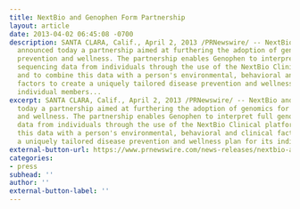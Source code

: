 ```yaml
---
title: NextBio and Genophen Form Partnership
layout: article
date: 2013-04-02 06:45:08 -0700
description: SANTA CLARA, Calif., April 2, 2013 /PRNewswire/ -- NextBio and Genophen
  announced today a partnership aimed at furthering the adoption of genomics for disease
  prevention and wellness. The partnership enables Genophen to interpret full genome
  sequencing data from individuals through the use of the NextBio Clinical platform
  and to combine this data with a person's environmental, behavioral and clinical
  factors to create a uniquely tailored disease prevention and wellness plan for its
  individual members...
excerpt: SANTA CLARA, Calif., April 2, 2013 /PRNewswire/ -- NextBio and Genophen announced
  today a partnership aimed at furthering the adoption of genomics for disease prevention
  and wellness. The partnership enables Genophen to interpret full genome sequencing
  data from individuals through the use of the NextBio Clinical platform and to combine
  this data with a person's environmental, behavioral and clinical factors to create
  a uniquely tailored disease prevention and wellness plan for its individual members...
external-button-url: https://www.prnewswire.com/news-releases/nextbio-and-genophen-form-partnership-aimed-at-applying-genomics-to-personalized-disease-prevention-and-wellness-201026591.html
categories:
- press
subhead: ''
author: ''
external-button-label: ''
---
```

